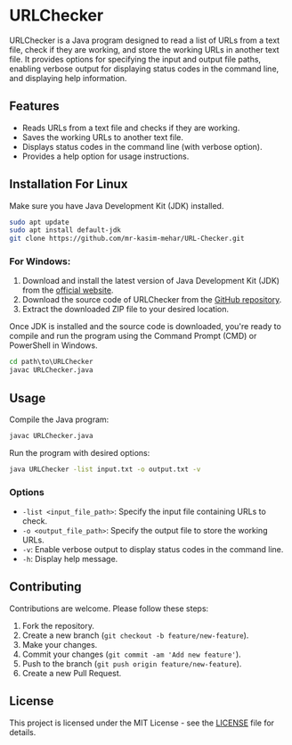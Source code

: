# URLChecker

URLChecker is a Java program designed to read a list of URLs from a text file, check if they are working, and store the working URLs in another text file. It provides options for specifying the input and output file paths, enabling verbose output for displaying status codes in the command line, and displaying help information.

## Features

- Reads URLs from a text file and checks if they are working.
- Saves the working URLs to another text file.
- Displays status codes in the command line (with verbose option).
- Provides a help option for usage instructions.

## Installation For Linux

Make sure you have Java Development Kit (JDK) installed.

```bash
sudo apt update
sudo apt install default-jdk
git clone https://github.com/mr-kasim-mehar/URL-Checker.git
```

### For Windows:

1. Download and install the latest version of Java Development Kit (JDK) from the [official website](https://www.oracle.com/java/technologies/javase-jdk15-downloads.html).
2. Download the source code of URLChecker from the [GitHub repository](https://github.com/mr-kasim-mehar/URL-Checker.git).
3. Extract the downloaded ZIP file to your desired location.

Once JDK is installed and the source code is downloaded, you're ready to compile and run the program using the Command Prompt (CMD) or PowerShell in Windows.

```cmd
cd path\to\URLChecker
javac URLChecker.java
```


## Usage

Compile the Java program:

```bash
javac URLChecker.java
```

Run the program with desired options:

```bash
java URLChecker -list input.txt -o output.txt -v
```

### Options

- `-list <input_file_path>`: Specify the input file containing URLs to check.
- `-o <output_file_path>`: Specify the output file to store the working URLs.
- `-v`: Enable verbose output to display status codes in the command line.
- `-h`: Display help message.

## Contributing

Contributions are welcome. Please follow these steps:

1. Fork the repository.
2. Create a new branch (`git checkout -b feature/new-feature`).
3. Make your changes.
4. Commit your changes (`git commit -am 'Add new feature'`).
5. Push to the branch (`git push origin feature/new-feature`).
6. Create a new Pull Request.

## License

This project is licensed under the MIT License - see the [LICENSE](LICENSE) file for details.
